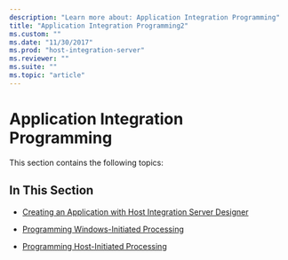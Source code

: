 ```yaml
---
description: "Learn more about: Application Integration Programming"
title: "Application Integration Programming2"
ms.custom: ""
ms.date: "11/30/2017"
ms.prod: "host-integration-server"
ms.reviewer: ""
ms.suite: ""
ms.topic: "article"
---
```

# Application Integration Programming
This section contains the following topics:  
  
## In This Section  
  
-   [Creating an Application with Host Integration Server Designer](../core/creating-an-application-with-host-integration-server-designer1.md)  
  
-   [Programming Windows-Initiated Processing](../core/programming-windows-initiated-processing1.md)  
  
-   [Programming Host-Initiated Processing](../core/programming-host-initiated-processing1.md)
